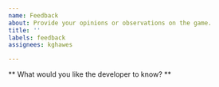```yaml
---
name: Feedback
about: Provide your opinions or observations on the game.
title: ''
labels: feedback
assignees: kghawes

---
```


** What would you like the developer to know? **

